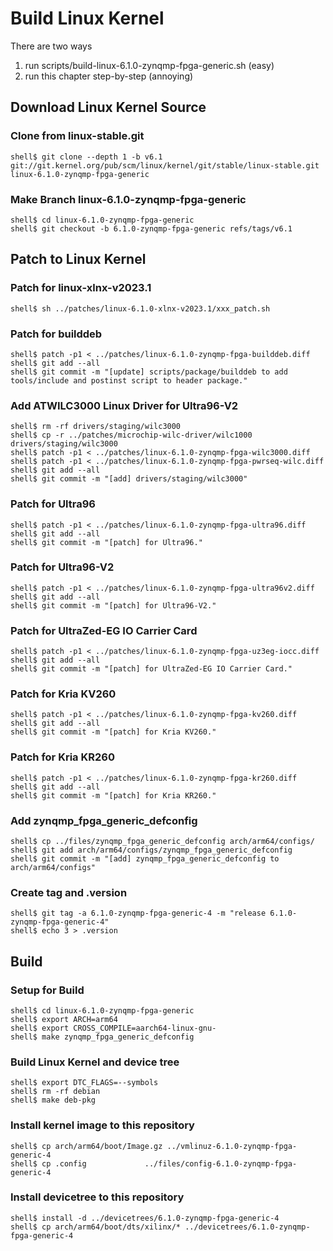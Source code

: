 # Build Linux Kernel

There are two ways

1. run scripts/build-linux-6.1.0-zynqmp-fpga-generic.sh (easy)
2. run this chapter step-by-step (annoying)

## Download Linux Kernel Source

### Clone from linux-stable.git

```console
shell$ git clone --depth 1 -b v6.1 git://git.kernel.org/pub/scm/linux/kernel/git/stable/linux-stable.git linux-6.1.0-zynqmp-fpga-generic
```

### Make Branch linux-6.1.0-zynqmp-fpga-generic

```console
shell$ cd linux-6.1.0-zynqmp-fpga-generic
shell$ git checkout -b 6.1.0-zynqmp-fpga-generic refs/tags/v6.1
```

## Patch to Linux Kernel

### Patch for linux-xlnx-v2023.1

```console
shell$ sh ../patches/linux-6.1.0-xlnx-v2023.1/xxx_patch.sh
```

### Patch for builddeb

```console
shell$ patch -p1 < ../patches/linux-6.1.0-zynqmp-fpga-builddeb.diff 
shell$ git add --all
shell$ git commit -m "[update] scripts/package/builddeb to add tools/include and postinst script to header package."
```

### Add ATWILC3000 Linux Driver for Ultra96-V2

```console
shell$ rm -rf drivers/staging/wilc3000
shell$ cp -r ../patches/microchip-wilc-driver/wilc1000 drivers/staging/wilc3000
shell$ patch -p1 < ../patches/linux-6.1.0-zynqmp-fpga-wilc3000.diff
shell$ patch -p1 < ../patches/linux-6.1.0-zynqmp-fpga-pwrseq-wilc.diff
shell$ git add --all
shell$ git commit -m "[add] drivers/staging/wilc3000"
```

### Patch for Ultra96

```console
shell$ patch -p1 < ../patches/linux-6.1.0-zynqmp-fpga-ultra96.diff
shell$ git add --all
shell$ git commit -m "[patch] for Ultra96."
```

### Patch for Ultra96-V2

```console
shell$ patch -p1 < ../patches/linux-6.1.0-zynqmp-fpga-ultra96v2.diff 
shell$ git add --all
shell$ git commit -m "[patch] for Ultra96-V2."
```

### Patch for UltraZed-EG IO Carrier Card

```console
shell$ patch -p1 < ../patches/linux-6.1.0-zynqmp-fpga-uz3eg-iocc.diff 
shell$ git add --all
shell$ git commit -m "[patch] for UltraZed-EG IO Carrier Card."
```

### Patch for Kria KV260

```console
shell$ patch -p1 < ../patches/linux-6.1.0-zynqmp-fpga-kv260.diff 
shell$ git add --all
shell$ git commit -m "[patch] for Kria KV260."
```

### Patch for Kria KR260

```console
shell$ patch -p1 < ../patches/linux-6.1.0-zynqmp-fpga-kr260.diff 
shell$ git add --all
shell$ git commit -m "[patch] for Kria KR260."
```

### Add zynqmp_fpga_generic_defconfig

```console
shell$ cp ../files/zynqmp_fpga_generic_defconfig arch/arm64/configs/
shell$ git add arch/arm64/configs/zynqmp_fpga_generic_defconfig
shell$ git commit -m "[add] zynqmp_fpga_generic_defconfig to arch/arm64/configs"
```

### Create tag and .version

```console
shell$ git tag -a 6.1.0-zynqmp-fpga-generic-4 -m "release 6.1.0-zynqmp-fpga-generic-4"
shell$ echo 3 > .version
```

## Build

### Setup for Build 

```console
shell$ cd linux-6.1.0-zynqmp-fpga-generic
shell$ export ARCH=arm64
shell$ export CROSS_COMPILE=aarch64-linux-gnu-
shell$ make zynqmp_fpga_generic_defconfig
```

### Build Linux Kernel and device tree

```console
shell$ export DTC_FLAGS=--symbols
shell$ rm -rf debian
shell$ make deb-pkg
```

### Install kernel image to this repository

```console
shell$ cp arch/arm64/boot/Image.gz ../vmlinuz-6.1.0-zynqmp-fpga-generic-4
shell$ cp .config             ../files/config-6.1.0-zynqmp-fpga-generic-4
```

### Install devicetree to this repository

```console
shell$ install -d ../devicetrees/6.1.0-zynqmp-fpga-generic-4
shell$ cp arch/arm64/boot/dts/xilinx/* ../devicetrees/6.1.0-zynqmp-fpga-generic-4
```
